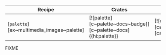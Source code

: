 | Recipe | Crates | Categories |
|--------|--------|------------|
| [`palette`][ex~multimedia_images~palette] | [![palette][c~palette~docs~badge]][c~palette~docs]{{hi:palette}} | [![cat~multimedia::images][cat~multimedia::images~badge]][cat~multimedia::images] |

<div class="hidden">
FIXME
</div>
